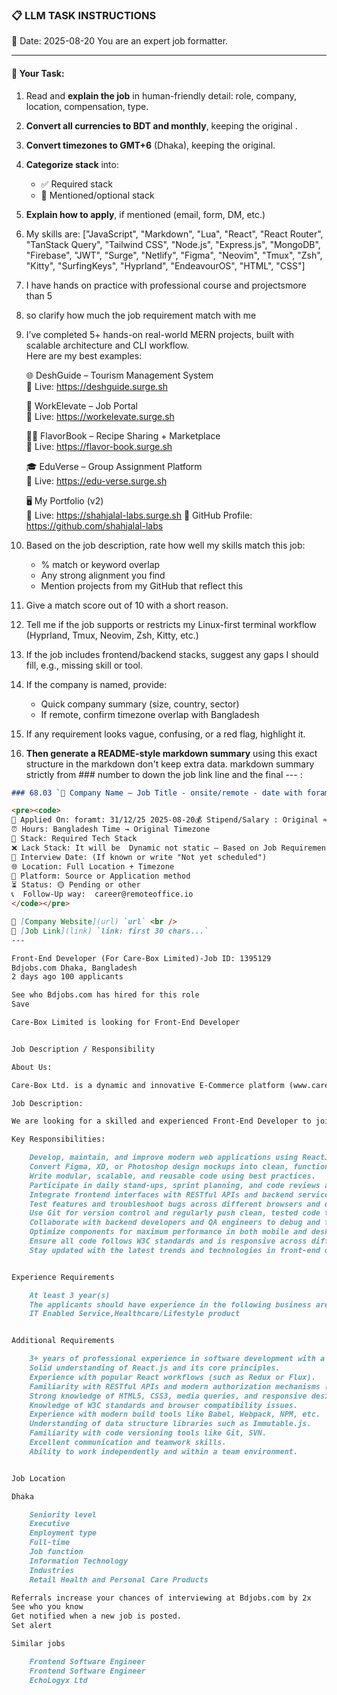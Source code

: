### 📋 LLM TASK INSTRUCTIONS  
📅 Date: 2025-08-20
You are an expert job formatter.

---

#### 🔧 Your Task:
1. Read and **explain the job** in human-friendly detail: role, company, location, compensation, type.  
2. **Convert all currencies to BDT and monthly**, keeping the original .  
3. **Convert timezones to GMT+6** (Dhaka), keeping the original.  
4. **Categorize stack** into:  
   - ✅ Required stack  
   - 🔧 Mentioned/optional stack  
5. **Explain how to apply**, if mentioned (email, form, DM, etc.)  
7. My skills are: ["JavaScript", "Markdown", "Lua", "React", "React Router", "TanStack Query", "Tailwind CSS", "Node.js", "Express.js", "MongoDB", "Firebase", "JWT", "Surge", "Netlify", "Figma", "Neovim", "Tmux", "Zsh", "Kitty", "SurfingKeys", "Hyprland", "EndeavourOS", "HTML", "CSS"]
8. I have hands on practice with professional course and projectsmore than 5
9. so clarify how much the job requirement match with me 
10. I’ve completed 5+ hands-on real-world MERN projects, built with scalable architecture and CLI workflow.  
    Here are my best examples:

      🌐 DeshGuide – Tourism Management System  
    🔗 Live: https://deshguide.surge.sh

    💼 WorkElevate – Job Portal  
    🔗 Live: https://workelevate.surge.sh

    🧑‍🍳 FlavorBook – Recipe Sharing + Marketplace  
    🔗 Live: https://flavor-book.surge.sh

    🎓 EduVerse – Group Assignment Platform  
    🔗 Live: https://edu-verse.surge.sh

    🖥️ My Portfolio (v2)  
    🔗 Live: https://shahjalal-labs.surge.sh
    🚀 GitHub Profile: https://github.com/shahjalal-labs

11. Based on the job description, rate how well my skills match this job:  
    - % match or keyword overlap  
    - Any strong alignment you find  
    - Mention projects from my GitHub that reflect this

12. Give a match score out of 10 with a short reason.

13. Tell me if the job supports or restricts my Linux-first terminal workflow (Hyprland, Tmux, Neovim, Zsh, Kitty, etc.)

14. If the job includes frontend/backend stacks, suggest any gaps I should fill, e.g., missing skill or tool.

15. If the company is named, provide:  
    - Quick company summary (size, country, sector)  
    - If remote, confirm timezone overlap with Bangladesh

16. If any requirement looks vague, confusing, or a red flag, highlight it.


17. **Then generate a README-style markdown summary** using this exact structure in the markdown don't keep extra data. markdown summary strictly from ### number to down the job link line and the final --- :
```markdown
### 68.03 `🏢 Company Name — Job Title - onsite/remote - date with foramt: 31/12/25 - BDT salary`

<pre><code>
📅 Applied On: foramt: 31/12/25 2025-08-20💰 Stipend/Salary : Original ≈ Converted BDT / Monthly
⏰ Hours: Bangladesh Time → Original Timezone
🧰 Stack: Required Tech Stack
❌ Lack Stack: It will be  Dynamic not static – Based on Job Requirements: For your example added: mysql, postgres, redis, docker, nginx, aws, gcp, azure, firebase, netlify, surge, figma, sketch, etc.
📆 Interview Date: (If known or write "Not yet scheduled")
🌐 Location: Full Location + Timezone
🧭 Platform: Source or Application method
⏳ Status: 🟡 Pending or other
📞  Follow-Up way:  career@remoteoffice.io
</code></pre>

🔗 [Company Website](url) `url` <br />
🔗 [Job Link](link) `link: first 30 chars...`
---

Front-End Developer (For Care-Box Limited)-Job ID: 1395129
Bdjobs.com Dhaka, Bangladesh
2 days ago 100 applicants

See who Bdjobs.com has hired for this role
Save

Care-Box Limited is looking for Front-End Developer


Job Description / Responsibility

About Us:

Care-Box Ltd. is a dynamic and innovative E-Commerce platform (www.care-box.com) along with 24/7 home delivery facility, trained pharmacists are on hand to give professional advice and consultation to customers. With a strong focus on growth and customer satisfaction, we are seeking a Front-End Developer to join our team.

Job Description:

We are looking for a skilled and experienced Front-End Developer to join our team. The ideal candidate will have 3+ years of hands-on experience in front-end development, with strong expertise in ReactJS and NextJS. The role requires proficiency in Integrate frontend interfaces with RESTful APIs and backend services. You will be responsible for designing, building, and maintaining scalable and high-performance applications. A strong sense of ownership, attention to detail, and a proactive attitude are essential qualities for this role.

Key Responsibilities:

    Develop, maintain, and improve modern web applications using ReactJS, NextJS, HTML, CSS, JavaScript/TypeScript.
    Convert Figma, XD, or Photoshop design mockups into clean, functional UI components.
    Write modular, scalable, and reusable code using best practices.
    Participate in daily stand-ups, sprint planning, and code reviews as part of an Agile team.
    Integrate frontend interfaces with RESTful APIs and backend services.
    Test features and troubleshoot bugs across different browsers and devices.
    Use Git for version control and regularly push clean, tested code to repositories.
    Collaborate with backend developers and QA engineers to debug and fix issues efficiently.
    Optimize components for maximum performance in both mobile and desktop environments.
    Ensure all code follows W3C standards and is responsive across different screen sizes
    Stay updated with the latest trends and technologies in front-end development.


Experience Requirements

    At least 3 year(s)
    The applicants should have experience in the following business area(s):
    IT Enabled Service,Healthcare/Lifestyle product


Additional Requirements

    3+ years of professional experience in software development with a focus on Proficiency in JavaScript, including DOM manipulation and JavaScript object model.
    Solid understanding of React.js and its core principles.
    Experience with popular React workflows (such as Redux or Flux).
    Familiarity with RESTful APIs and modern authorization mechanisms (e.g., JWT).
    Strong knowledge of HTML5, CSS3, media queries, and responsive design.
    Knowledge of W3C standards and browser compatibility issues.
    Experience with modern build tools like Babel, Webpack, NPM, etc.
    Understanding of data structure libraries such as Immutable.js.
    Familiarity with code versioning tools like Git, SVN.
    Excellent communication and teamwork skills.
    Ability to work independently and within a team environment.


Job Location

Dhaka

    Seniority level
    Executive
    Employment type
    Full-time
    Job function
    Information Technology
    Industries
    Retail Health and Personal Care Products

Referrals increase your chances of interviewing at Bdjobs.com by 2x
See who you know
Get notified when a new job is posted.
Set alert

Similar jobs

    Frontend Software Engineer
    Frontend Software Engineer
    EchoLogyx Ltd 

```
